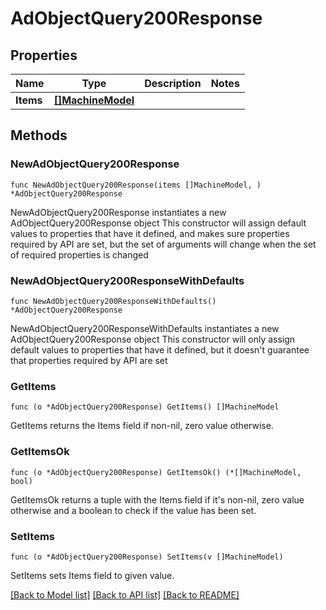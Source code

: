 # AdObjectQuery200Response

## Properties

Name | Type | Description | Notes
------------ | ------------- | ------------- | -------------
**Items** | [**[]MachineModel**](MachineModel.md) |  | 

## Methods

### NewAdObjectQuery200Response

`func NewAdObjectQuery200Response(items []MachineModel, ) *AdObjectQuery200Response`

NewAdObjectQuery200Response instantiates a new AdObjectQuery200Response object
This constructor will assign default values to properties that have it defined,
and makes sure properties required by API are set, but the set of arguments
will change when the set of required properties is changed

### NewAdObjectQuery200ResponseWithDefaults

`func NewAdObjectQuery200ResponseWithDefaults() *AdObjectQuery200Response`

NewAdObjectQuery200ResponseWithDefaults instantiates a new AdObjectQuery200Response object
This constructor will only assign default values to properties that have it defined,
but it doesn't guarantee that properties required by API are set

### GetItems

`func (o *AdObjectQuery200Response) GetItems() []MachineModel`

GetItems returns the Items field if non-nil, zero value otherwise.

### GetItemsOk

`func (o *AdObjectQuery200Response) GetItemsOk() (*[]MachineModel, bool)`

GetItemsOk returns a tuple with the Items field if it's non-nil, zero value otherwise
and a boolean to check if the value has been set.

### SetItems

`func (o *AdObjectQuery200Response) SetItems(v []MachineModel)`

SetItems sets Items field to given value.



[[Back to Model list]](../README.md#documentation-for-models) [[Back to API list]](../README.md#documentation-for-api-endpoints) [[Back to README]](../README.md)


